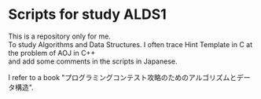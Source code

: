 # Scripts for study ALDS1

This is a repository only for me.<br>
To study Algorithms and Data Structures.
I often trace Hint Template in C at the problem of AOJ in C++ <br>
and add some comments in the scripts in Japanese.<br>

I refer to a book "プログラミングコンテスト攻略のためのアルゴリズムとデータ構造".



